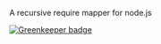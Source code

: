 
A recursive require mapper for node.js


[![Greenkeeper badge](https://badges.greenkeeper.io/wookets/node-require-all.svg)](https://greenkeeper.io/)
